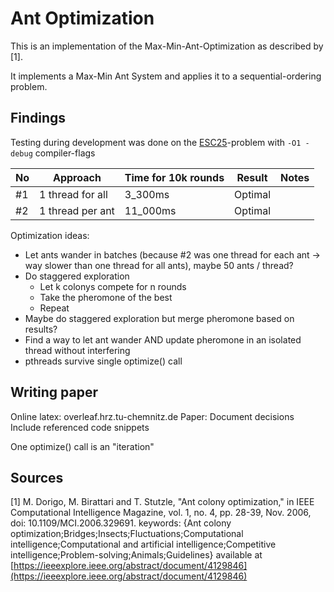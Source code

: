 # Ant Optimization

This is an implementation of the Max-Min-Ant-Optimization as described by [1].

It implements a Max-Min Ant System and applies it to a sequential-ordering problem.


## Findings

Testing during development was done on the [ESC25](problems/ESC25.sop)-problem with `-O1 -debug` compiler-flags

|No|Approach|Time for 10k rounds|Result|Notes|
|--|--------|-------------------|------|-----|
|#1|1 thread for all|3_300ms|Optimal||
|#2|1 thread per ant|11_000ms|Optimal||

Optimization ideas:
- Let ants wander in batches (because #2 was one thread for each ant -> way slower than one thread for all ants), maybe 50 ants / thread?
- Do staggered exploration
  - Let k colonys compete for n rounds
  - Take the pheromone of the best
  - Repeat
- Maybe do staggered exploration but merge pheromone based on results? 
- Find a way to let ant wander AND update pheromone in an isolated thread without interfering
- pthreads survive single optimize() call

## Writing paper

Online latex: overleaf.hrz.tu-chemnitz.de
Paper: Document decisions
Include referenced code snippets

One optimize() call is an "iteration"



## Sources

[1] M. Dorigo, M. Birattari and T. Stutzle, "Ant colony optimization," in IEEE Computational Intelligence Magazine, vol. 1, no. 4, pp. 28-39, Nov. 2006, doi: 10.1109/MCI.2006.329691. keywords: {Ant colony optimization;Bridges;Insects;Fluctuations;Computational intelligence;Computational and artificial intelligence;Competitive intelligence;Problem-solving;Animals;Guidelines} available at [https://ieeexplore.ieee.org/abstract/document/4129846](https://ieeexplore.ieee.org/abstract/document/4129846)


